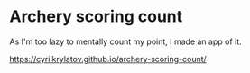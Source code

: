 # Archery scoring count
As I'm too lazy to mentally count my point, I made an app of it.

https://cyrilkrylatov.github.io/archery-scoring-count/
